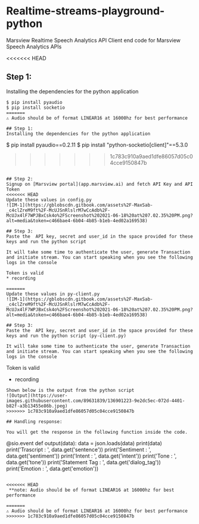 # Realtime-streams-playground-python
Marsview Realtime Speech Analytics API
Client end code for Marsview Speech Analytics APIs

<<<<<<< HEAD
## Step 1:
Installing the dependencies for the python application
  ```
  $ pip install pyaudio
  $ pip install socketio
=======
⚠️ Audio should be of format LINEAR16 at 16000hz for best performance

## Step 1:
Installing the dependencies for the python application
  ```
  $ pip install pyaudio==0.2.11
  $ pip install "python-socketio[client]"==5.3.0
>>>>>>> 1c783c910a9aed1dfe86057d05c04cce9150847b
  ```

## Step 2:
Signup on [Marsview portal](app.marsview.ai) and fetch API Key and API Token
<<<<<<< HEAD
Update these values in config.py
![IM-1](https://gblobscdn.gitbook.com/assets%2F-MaxSab-_c4clZreM9ft%2F-McUJSnRlslrM7wCcAdb%2F-McUJx4lF7WPJBxCsk4o%2FScreenshot%202021-06-18%20at%207.02.35%20PM.png?alt=media&token=c466bae4-6b04-4b85-b1eb-4ed02a169538)

## Step 3:
Paste the  API key, secret and user_id in the space provided for these keys and run the python script

It will take some time to authenticate the user, generate Transaction and initiate stream. You can start speaking when you see the following logs in the console

Token is valid
* recording

=======
Update these values in py-client.py
![IM-1](https://gblobscdn.gitbook.com/assets%2F-MaxSab-_c4clZreM9ft%2F-McUJSnRlslrM7wCcAdb%2F-McUJx4lF7WPJBxCsk4o%2FScreenshot%202021-06-18%20at%207.02.35%20PM.png?alt=media&token=c466bae4-6b04-4b85-b1eb-4ed02a169538)

## Step 3:
Paste the  API key, secret and user_id in the space provided for these keys and run the python script (py-client.py)

It will take some time to authenticate the user, generate Transaction and initiate stream. You can start speaking when you see the following logs in the console

```
Token is valid
* recording
```
Shown below is the output from the python script
![Output](https://user-images.githubusercontent.com/89631839/136901223-9e2dc5ec-072d-4401-b82f-a3b13455e86b.jpeg)
>>>>>>> 1c783c910a9aed1dfe86057d05c04cce9150847b

## Handling response:

You will get the response in the following function inside the code. 
```
@sio.event
def output(data):
    data = json.loads(data)
    print(data)
    print('Trascript : ', data.get('sentence'))
    print('Sentiment : ', data.get('sentiment'))
    print('Intent : ', data.get('intent'))
    print('Tone : ', data.get('tone'))
    print('Statement Tag : ', data.get('dialog_tag'))
    print('Emotion : ', data.get('emotion'))
```

<<<<<<< HEAD
 **note: Audio should be of format LINEAR16 at 16000hz for best performance
 
=======
⚠️ Audio should be of format LINEAR16 at 16000hz for best performance
>>>>>>> 1c783c910a9aed1dfe86057d05c04cce9150847b

